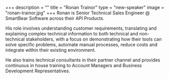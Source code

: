 +++
description = ""
title = "Ronan Trainor"
type = "new-speaker"
image = "ronan-trainor.jpg"
+++
Ronan is Senior Technical Sales Engineer @ SmartBear Software across their API Products. 

His role involves understanding customer requirements, translating and explaining complex technical information to both technical and non-technical stakeholders, with a focus on demonstrating how their tools can solve specific problems, automate manual processes, reduce costs and integrate within their existing environment. 

He also trains technical consultants in their partner channel and provides continuous in house training to Account Managers and Business Development Representatives.